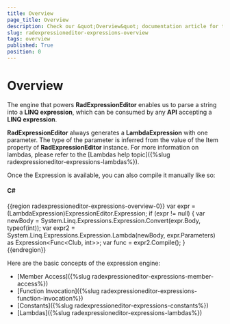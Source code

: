 ```yaml
---
title: Overview
page_title: Overview
description: Check our &quot;Overview&quot; documentation article for the RadExpressionEditor WPF control.
slug: radexpressioneditor-expressions-overview
tags: overview
published: True
position: 0
---
```


# Overview

The engine that powers __RadExpressionEditor__ enables us to parse a string into a __LINQ expression__, which can be consumed by any __API__ accepting a __LINQ expression__.

__RadExpressionEditor__ always generates a __LambdaExpression__ with one parameter. The type of the parameter is inferred from the value of the Item property of __RadExpressionEditor__ instance. For more information on lambdas, please refer to the [Lambdas help topic]({%slug radexpressioneditor-expressions-lambdas%}).

Once the Expression is available, you can also compile it manually like so:

#### __C#__
{{region radexpressioneditor-expressions-overview-0}}
	var expr = (LambdaExpression)ExpressionEditor.Expression;
    if (expr != null)
    {
        var newBody = System.Linq.Expressions.Expression.Convert(expr.Body, typeof(int));
        var expr2 = System.Linq.Expressions.Expression.Lambda(newBody, expr.Parameters) as Expression<Func<Club, int>>;
        var func = expr2.Compile();
    }
{{endregion}}

Here are the basic concepts of the expression engine: 

* [Member Access]({%slug radexpressioneditor-expressions-member-access%})
* [Function Invocation]({%slug radexpressioneditor-expressions-function-invocation%})
* [Constants]({%slug radexpressioneditor-expressions-constants%})
* [Lambdas]({%slug radexpressioneditor-expressions-lambdas%})
